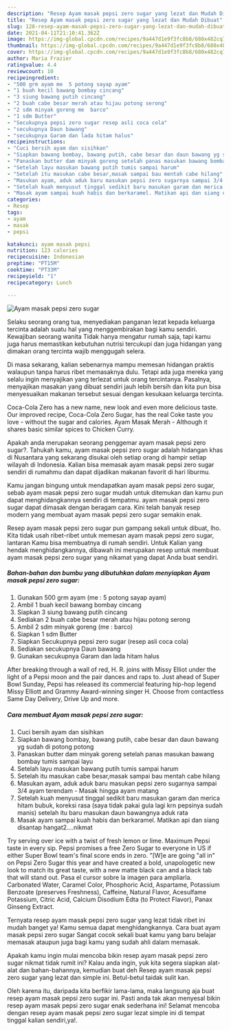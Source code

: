 ```yaml
---
description: "Resep Ayam masak pepsi zero sugar yang lezat dan Mudah Dibuat"
title: "Resep Ayam masak pepsi zero sugar yang lezat dan Mudah Dibuat"
slug: 128-resep-ayam-masak-pepsi-zero-sugar-yang-lezat-dan-mudah-dibuat
date: 2021-04-11T21:10:41.362Z
image: https://img-global.cpcdn.com/recipes/9a447d1e9f3fc8b8/680x482cq70/ayam-masak-pepsi-zero-sugar-foto-resep-utama.jpg
thumbnail: https://img-global.cpcdn.com/recipes/9a447d1e9f3fc8b8/680x482cq70/ayam-masak-pepsi-zero-sugar-foto-resep-utama.jpg
cover: https://img-global.cpcdn.com/recipes/9a447d1e9f3fc8b8/680x482cq70/ayam-masak-pepsi-zero-sugar-foto-resep-utama.jpg
author: Maria Frazier
ratingvalue: 4.4
reviewcount: 10
recipeingredient:
- "500 grm ayam me  5 potong sayap ayam"
- "1 buah kecil bawang bombay cincang"
- "3 siung bawang putih cincang"
- "2 buah cabe besar merah atau hijau potong serong"
- "2 sdm minyak goreng me  barco"
- "1 sdm Butter"
- "Secukupnya pepsi zero sugar resep asli coca cola"
- "secukupnya Daun bawang"
- "secukupnya Garam dan lada hitam halus"
recipeinstructions:
- "Cuci bersih ayam dan sisihkan"
- "Siapkan bawang bombay, bawang putih, cabe besar dan daun bawang yg sudah di potong potong"
- "Panaskan butter dam minyak goreng setelah panas masukan bawang bombay tumis sampai layu"
- "Setelah layu masukan bawang putih tumis sampai harum"
- "Setelah itu masukan cabe besar,masak sampai bau mentah cabe hilang"
- "Masukan ayam, aduk aduk baru masukan pepsi zero sugarnya sampai 3/4 ayam terendam Masak hingga ayam matang"
- "Setelah kuah menyusut tinggal sedikit baru masukan garam dan merica hitam bubuk, koreksi rasa (saya tidak pakai gula lagi krn pepsinya sudah manis) setelah itu baru masukan daun bawangnya aduk rata"
- "Masak ayam sampai kuah habis dan berkaramel. Matikan api dan siang disantap hangat2....nikmat"
categories:
- Resep
tags:
- ayam
- masak
- pepsi

katakunci: ayam masak pepsi 
nutrition: 123 calories
recipecuisine: Indonesian
preptime: "PT15M"
cooktime: "PT33M"
recipeyield: "1"
recipecategory: Lunch

---
```



![Ayam masak pepsi zero sugar](https://img-global.cpcdn.com/recipes/9a447d1e9f3fc8b8/680x482cq70/ayam-masak-pepsi-zero-sugar-foto-resep-utama.jpg)

Selaku seorang orang tua, menyediakan panganan lezat kepada keluarga tercinta adalah suatu hal yang menggembirakan bagi kamu sendiri. Kewajiban seorang  wanita Tidak hanya mengatur rumah saja, tapi kamu juga harus memastikan kebutuhan nutrisi tercukupi dan juga hidangan yang dimakan orang tercinta wajib menggugah selera.

Di masa  sekarang, kalian sebenarnya mampu memesan hidangan praktis walaupun tanpa harus ribet memasaknya dulu. Tetapi ada juga mereka yang selalu ingin menyajikan yang terlezat untuk orang tercintanya. Pasalnya, menyajikan masakan yang dibuat sendiri jauh lebih bersih dan kita pun bisa menyesuaikan makanan tersebut sesuai dengan kesukaan keluarga tercinta. 

Coca-Cola Zero has a new name, new look and even more delicious taste. Our improved recipe, Coca-Cola Zero Sugar, has the real Coke taste you love - without the sugar and calories. Ayam Masak Merah - Although it shares basic similar spices to Chicken Curry.

Apakah anda merupakan seorang penggemar ayam masak pepsi zero sugar?. Tahukah kamu, ayam masak pepsi zero sugar adalah hidangan khas di Nusantara yang sekarang disukai oleh setiap orang di hampir setiap wilayah di Indonesia. Kalian bisa memasak ayam masak pepsi zero sugar sendiri di rumahmu dan dapat dijadikan makanan favorit di hari liburmu.

Kamu jangan bingung untuk mendapatkan ayam masak pepsi zero sugar, sebab ayam masak pepsi zero sugar mudah untuk ditemukan dan kamu pun dapat menghidangkannya sendiri di tempatmu. ayam masak pepsi zero sugar dapat dimasak dengan beragam cara. Kini telah banyak resep modern yang membuat ayam masak pepsi zero sugar semakin enak.

Resep ayam masak pepsi zero sugar pun gampang sekali untuk dibuat, lho. Kita tidak usah ribet-ribet untuk memesan ayam masak pepsi zero sugar, lantaran Kamu bisa membuatnya di rumah sendiri. Untuk Kalian yang hendak menghidangkannya, dibawah ini merupakan resep untuk membuat ayam masak pepsi zero sugar yang nikamat yang dapat Anda buat sendiri.

<!--inarticleads1-->

##### Bahan-bahan dan bumbu yang dibutuhkan dalam menyiapkan Ayam masak pepsi zero sugar:

1. Gunakan 500 grm ayam (me : 5 potong sayap ayam)
1. Ambil 1 buah kecil bawang bombay cincang
1. Siapkan 3 siung bawang putih cincang
1. Sediakan 2 buah cabe besar merah atau hijau potong serong
1. Ambil 2 sdm minyak goreng (me : barco)
1. Siapkan 1 sdm Butter
1. Siapkan Secukupnya pepsi zero sugar (resep asli coca cola)
1. Sediakan secukupnya Daun bawang
1. Gunakan secukupnya Garam dan lada hitam halus


After breaking through a wall of red, H. R. joins with Missy Elliot under the light of a Pepsi moon and the pair dances and raps to. Just ahead of Super Bowl Sunday, Pepsi has released its commercial featuring hip-hop legend Missy Elliott and Grammy Award-winning singer H. Choose from contactless Same Day Delivery, Drive Up and more. 

<!--inarticleads2-->

##### Cara membuat Ayam masak pepsi zero sugar:

1. Cuci bersih ayam dan sisihkan
1. Siapkan bawang bombay, bawang putih, cabe besar dan daun bawang yg sudah di potong potong
1. Panaskan butter dam minyak goreng setelah panas masukan bawang bombay tumis sampai layu
1. Setelah layu masukan bawang putih tumis sampai harum
1. Setelah itu masukan cabe besar,masak sampai bau mentah cabe hilang
1. Masukan ayam, aduk aduk baru masukan pepsi zero sugarnya sampai 3/4 ayam terendam - Masak hingga ayam matang
1. Setelah kuah menyusut tinggal sedikit baru masukan garam dan merica hitam bubuk, koreksi rasa (saya tidak pakai gula lagi krn pepsinya sudah manis) setelah itu baru masukan daun bawangnya aduk rata
1. Masak ayam sampai kuah habis dan berkaramel. Matikan api dan siang disantap hangat2....nikmat


Try serving over ice with a twist of fresh lemon or lime. Maximum Pepsi taste in every sip. Pepsi promises a free Zero Sugar to everyone in US if either Super Bowl team&#39;s final score ends in zero. &#34;[W]e are going &#34;all in&#34; on Pepsi Zero Sugar this year and have created a bold, unapologetic new look to match its great taste, with a new matte black can and a black tab that will stand out. Pasa el cursor sobre la imagen para ampliarla. Carbonated Water, Caramel Color, Phosphoric Acid, Aspartame, Potassium Benzoate (preserves Freshness), Caffeine, Natural Flavor, Acesulfame Potassium, Citric Acid, Calcium Disodium Edta (to Protect Flavor), Panax Ginseng Extract. 

Ternyata resep ayam masak pepsi zero sugar yang lezat tidak ribet ini mudah banget ya! Kamu semua dapat menghidangkannya. Cara buat ayam masak pepsi zero sugar Sangat cocok sekali buat kamu yang baru belajar memasak ataupun juga bagi kamu yang sudah ahli dalam memasak.

Apakah kamu ingin mulai mencoba bikin resep ayam masak pepsi zero sugar nikmat tidak rumit ini? Kalau anda ingin, yuk kita segera siapkan alat-alat dan bahan-bahannya, kemudian buat deh Resep ayam masak pepsi zero sugar yang lezat dan simple ini. Betul-betul taidak sulit kan. 

Oleh karena itu, daripada kita berfikir lama-lama, maka langsung aja buat resep ayam masak pepsi zero sugar ini. Pasti anda tak akan menyesal bikin resep ayam masak pepsi zero sugar enak sederhana ini! Selamat mencoba dengan resep ayam masak pepsi zero sugar lezat simple ini di tempat tinggal kalian sendiri,ya!.

